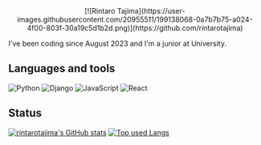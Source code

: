 <center>
  [![Rintaro Tajima](https://user-images.githubusercontent.com/20955511/199138068-0a7b7b75-a024-4f00-803f-30a19c5d1b2d.png)](https://github.com/rintarotajima)
</center>

I've been coding since August 2023 and I'm a junior at University.

## Languages and tools
![Python](https://skillicons.dev/icons?i=python) ![Django](https://skillicons.dev/icons?i=django) ![JavaScript](https://skillicons.dev/icons?i=js) ![React](https://skillicons.dev/icons?i=react)

## Status

[![rintarotajima's GitHub stats](https://github-readme-stats.vercel.app/api?username=rintarotajima&count_private=true&show_icons=true&theme=yeblu)](https://github.com/rintarotajima/)
[![Top used Langs](https://github-readme-stats.vercel.app/api/top-langs/?username=rintarotajima&layout=compact&theme=yeblu)](https://github.com/rintarotajima/)

